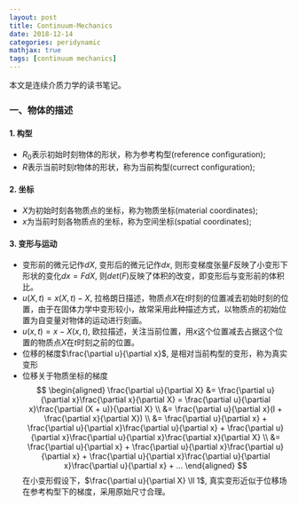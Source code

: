 ```yaml
---
layout: post
title: Continuum-Mechanics
date: 2018-12-14
categories: peridynamic
mathjax: true
tags: [continuum mechanics]
---
```

本文是连续介质力学的读书笔记。
<!--more-->

### 一、物体的描述
#### 1. 构型 
   - $R_0$表示初始时刻物体的形状，称为参考构型(reference configuration);
   - $R$表示当前时刻$t$物体的形状，称为当前构型(currect configuration);
   
#### 2. 坐标 
   - $X$为初始时刻各物质点的坐标，称为物质坐标(material coordinates);
   - $x$为当前时刻各物质点的坐标，称为空间坐标(spatial coordinates);
   
#### 3. 变形与运动
   - 变形前的微元记作$dX$, 变形后的微元记作$dx$, 则形变梯度张量$F$反映了小变形下形状的变化$dx = FdX$, 则$det(F)$反映了体积的改变，即变形后与变形前的体积比。
   - $u(X, t) = x(X, t) - X$, 拉格朗日描述，物质点$X$在$t$时刻的位置减去初始时刻的位置，由于在固体力学中变形较小，故常采用此种描述方式，以物质点的初始位置为自变量对物体的运动进行刻画。
   - $u(x, t) = x - X(x, t)$, 欧拉描述，关注当前位置，用$x$这个位置减去占据这个位置的物质点$X$在$t$时刻之前的位置。
   - 位移的梯度$\frac{\partial u}{\partial x}$, 是相对当前构型的变形，称为真实变形
   - 位移关于物质坐标的梯度  
   $$
   \begin{aligned}
   \frac{\partial u}{\partial X} &= \frac{\partial u}{\partial x}\frac{\partial x}{\partial X} = \frac{\partial u}{\partial x}\frac{\partial (X + u)}{\partial X} \\
   &= \frac{\partial u}{\partial x}(I + \frac{\partial x}{\partial X}) \\
   &= \frac{\partial u}{\partial x} + \frac{\partial u}{\partial x}\frac{\partial u}{\partial x} + \frac{\partial u}{\partial x}\frac{\partial u}{\partial x}\frac{\partial x}{\partial X} \\
   &= \frac{\partial u}{\partial x} + \frac{\partial u}{\partial x}\frac{\partial u}{\partial x} + \frac{\partial u}{\partial x}\frac{\partial u}{\partial x}\frac{\partial u}{\partial x} + ...
   \end{aligned}
   $$
   在小变形假设下，$\frac{\partial u}{\partial X} \ll 1$, 真实变形近似于位移场在参考构型下的梯度，采用原始尺寸合理。
   